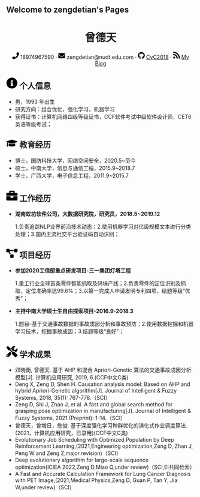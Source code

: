 ## Welcome to zengdetian's Pages


<center>
     <h1>曾德天</h1>
     <div>
         <span>
             <img src="phone-solid.svg" width="18px">
             18974967590
         </span>
         ·
         <span>
             <img src="envelope-solid.svg" width="18px">
             zengdetian@nudt.edu.com
         </span>
         ·
         <span>
             <img src="github-brands.svg" width="18px">
             <a href="https://github.com/tiantianhuanle">CyC2018</a>
         </span>
         ·
         <span>
             <img src="rss-solid.svg" width="18px">
             <a href="#">My Blog</a>
         </span>
     </div>
 </center>

## <img src="info-circle-solid.svg" width="30px"> 个人信息 

 - 男，1993 年出生
 - 研究方向：组合优化，强化学习，机器学习
 - 获得证书：计算机网络四级等级证书，CCF软件考试中级软件设计师，CET6 英语等级考试；

## <img src="graduation-cap-solid.svg" width="30px"> 教育经历
- 博士，国防科技大学，网络空间安全，2020.5~至今
- 硕士，中南大学，信息与通信工程，2015.9~2018.7
- 学士，广西大学，电子信息工程，2011.9~2015.7

## <img src="briefcase-solid.svg" width="30px"> 工作经历

- **湖南蚁坊软件公司，大数据研究院，研究员，2018.5~2019.12**

   1.负责追踪NLP业界前沿技术动态；2.使用机器学习对亿级规模文本进行分类处理；3.国内主流社交平台验证码自动识别；

## <img src="project-diagram-solid.svg" width="30px"> 项目经历

- **参加2020工信部重点研发项目-三一集团灯塔工程**

   1.重工行业全球首条零件智能抓取及码垛产线；2.负责零件的定位识别及抓取，定位准确率达99.6%；3.以第一完成人申请发明专利四项，结题等级“优秀”；
  
- **主持中南大学硕士生自由探索项目-2016.9-2018.3**

   1.题目-基于交通事故数据的事故成因分析和事故预防；2.使用数据挖掘和机器学习技术，挖掘事故成因；3.结题等级“良好”；

## <img src="tools-solid.svg" width="30px"> 学术成果

- 邓晓衡, 曾德天. 基于 AHP 和混合 Apriori-Genetic 算法的交通事故成因分析模型[J]. 计算机应用研究, 2019, 6.(CCF中文C类)	
- Deng X, Zeng D, Shen H. Causation analysis model: Based on AHP and hybrid Apriori-Genetic algorithm[J]. Journal of Intelligent & Fuzzy Systems, 2018, 35(1): 767-778.（SCI）
- Zeng D, Shi J, Zhan J, et al. A fast and global search method for grasping pose optimization in manufacturing[J]. Journal of Intelligent & Fuzzy Systems, 2021 (Preprint): 1-14.（SCI）
- 曾德天，曾增日，詹俊. 基于深度强化学习种群优化的演化式作业调度算法.(2021，计算机应用研究，已录用)(CCF中文C类)	
- Evolutionary Job Scheduling with Optimized Population by Deep Reinforcement Learning,(2021,Engineering optimization,Zeng D, Zhan J, Peng W and Zeng Z,major revision)（SCI）
- Deep evolutionary algorithm for large-scale sequence optimization(ICIEA 2022,Zeng D,Miao Q,under review)（SCI,EI共同检索）
- A Fast and Accurate Calculation Framework for Lung Cancer Diagnosis with PET Image,(2021,Medical Physics,Zeng D, Guan P, Tan Y, Jia W,under review)（SCI）



